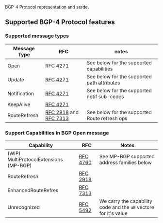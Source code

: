 BGP-4 Protocol representation and serde.

## Supported BGP-4 Protocol features

### Supported message types
| Message Type | RFC                                                                                                                     | notes                                         |
|--------------|-------------------------------------------------------------------------------------------------------------------------|-----------------------------------------------|
| Open         | [RFC 4271](https://datatracker.ietf.org/doc/html/rfc4271)                                                               | See below for the supported capabilities      |
| Update       | [RFC 4271](https://datatracker.ietf.org/doc/html/rfc4271)                                                               | See below for the supported path attributes   |
| Notification | [RFC 4271](https://datatracker.ietf.org/doc/html/rfc4271)                                                               | See below for the supported notif sub-codes   |
| KeepAlive    | [RFC 4271](https://datatracker.ietf.org/doc/html/rfc4271)                                                               |                                               |
| RouteRefresh | [RFC 2918](https://datatracker.ietf.org/doc/html/rfc2918) and [RFC 7313](https://datatracker.ietf.org/doc/html/rfc7313) | See below for the supported Route refresh ops |


### Support Capabilities In BGP Open message

| Capability                             | RFC                                                       | Notes                                                            |
|----------------------------------------|-----------------------------------------------------------|------------------------------------------------------------------|
| (WIP) MultiProtocolExtensions (MP-BGP) | [RFC 4760](https://datatracker.ietf.org/doc/html/rfc4760) | See MP-BGP supported address families below                      |
 | RouteRefresh                           | [RFC 2918](https://datatracker.ietf.org/doc/html/rfc2918) |                                                                  |
| EnhancedRouteRefres                    | [RFC 7313](https://datatracker.ietf.org/doc/html/rfc7313) |                                                                  |
 | Unrecognized                           | [RFC 5492](https://datatracker.ietf.org/doc/html/rfc5492) | We carry the capability code and the `u8` vectore for it's value |
